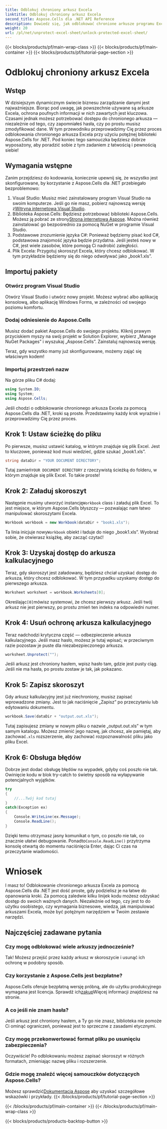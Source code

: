 ```yaml
---
title: Odblokuj chroniony arkusz Excela
linktitle: Odblokuj chroniony arkusz Excela
second_title: Aspose.Cells dla .NET API Reference
description: Dowiedz się, jak odblokować chronione arkusze programu Excel za pomocą Aspose.Cells dla platformy .NET, korzystając z tego przyjaznego dla początkujących samouczka krok po kroku.
weight: 20
url: /pl/net/unprotect-excel-sheet/unlock-protected-excel-sheet/
---
```


{{< blocks/products/pf/main-wrap-class >}}
{{< blocks/products/pf/main-container >}}
{{< blocks/products/pf/tutorial-page-section >}}

# Odblokuj chroniony arkusz Excela

## Wstęp

W dzisiejszym dynamicznym świecie biznesu zarządzanie danymi jest najważniejsze. Biorąc pod uwagę, jak powszechnie używane są arkusze Excela, ochrona poufnych informacji w nich zawartych jest kluczowa. Czasami jednak możesz potrzebować dostępu do chronionego arkusza — niezależnie od tego, czy zapomniałeś hasła, czy po prostu musisz zmodyfikować dane. W tym przewodniku przeprowadzimy Cię przez proces odblokowania chronionego arkusza Excela przy użyciu potężnej biblioteki Aspose.Cells for .NET. Pod koniec tego samouczka będziesz dobrze wyposażony, aby poradzić sobie z tym zadaniem z łatwością i pewnością siebie!

## Wymagania wstępne

Zanim przejdziesz do kodowania, koniecznie upewnij się, że wszystko jest skonfigurowane, by korzystanie z Aspose.Cells dla .NET przebiegało bezproblemowo:

1.  Visual Studio: Musisz mieć zainstalowany program Visual Studio na swoim komputerze. Jeśli go nie masz, pobierz najnowszą wersję z[Witryna internetowa Visual Studio](https://visualstudio.microsoft.com/downloads/).
2. Biblioteka Aspose.Cells: Będziesz potrzebować biblioteki Aspose.Cells. Możesz ją pobrać ze strony[Strona internetowa Aspose](https://releases.aspose.com/cells/net/). Można również zainstalować go bezpośrednio za pomocą NuGet w programie Visual Studio.
3. Podstawowe zrozumienie języka C#: Ponieważ będziemy pisać kod C#, podstawowa znajomość języka będzie przydatna. Jeśli jesteś nowy w C#, jest wiele zasobów, które pomogą Ci nadrobić zaległości.
4. Plik Excela: Przygotuj skoroszyt Excela, który chcesz odblokować. W tym przykładzie będziemy się do niego odwoływać jako „book1.xls”.

## Importuj pakiety

### Otwórz program Visual Studio

Otwórz Visual Studio i utwórz nowy projekt. Możesz wybrać albo aplikację konsolową, albo aplikację Windows Forms, w zależności od swojego poziomu komfortu.

### Dodaj odniesienie do Aspose.Cells

Musisz dodać pakiet Aspose.Cells do swojego projektu. Kliknij prawym przyciskiem myszy na swój projekt w Solution Explorer, wybierz „Manage NuGet Packages” i wyszukaj „Aspose.Cells”. Zainstaluj najnowszą wersję.

Teraz, gdy wszystko mamy już skonfigurowane, możemy zająć się właściwym kodem!

### Importuj przestrzeń nazw

Na górze pliku C# dodaj:

```csharp
using System.IO;
using System;
using Aspose.Cells;
```

Jeśli chodzi o odblokowanie chronionego arkusza Excela za pomocą Aspose.Cells dla .NET, kroki są proste. Przedstawimy każdy krok wyraźnie i przeprowadzimy Cię przez proces.

## Krok 1: Ustaw ścieżkę do pliku

Po pierwsze, musisz ustawić katalog, w którym znajduje się plik Excel. Jest to kluczowe, ponieważ kod musi wiedzieć, gdzie szukać „book1.xls”.

```csharp
string dataDir = "YOUR DOCUMENT DIRECTORY";
```
 Tutaj zamień`YOUR DOCUMENT DIRECTORY` z rzeczywistą ścieżką do folderu, w którym znajduje się plik Excel. To takie proste!

## Krok 2: Załaduj skoroszyt

 Następnie musimy utworzyć instancję`Workbook` class i załaduj plik Excel. To jest miejsce, w którym Aspose.Cells błyszczy — pozwalając nam łatwo manipulować skoroszytami Excela.

```csharp
Workbook workbook = new Workbook(dataDir + "book1.xls");
```
 Ta linia inicjuje nowy`Workbook` obiekt i ładuje do niego „book1.xls”. Wyobraź sobie, że otwierasz książkę, aby zacząć czytać!

## Krok 3: Uzyskaj dostęp do arkusza kalkulacyjnego

Teraz, gdy skoroszyt jest załadowany, będziesz chciał uzyskać dostęp do arkusza, który chcesz odblokować. W tym przypadku uzyskamy dostęp do pierwszego arkusza.

```csharp
Worksheet worksheet = workbook.Worksheets[0];
```
 Określając`[0]`mówisz systemowi, że chcesz pierwszy arkusz. Jeśli twój arkusz nie jest pierwszy, po prostu zmień ten indeks na odpowiedni numer.

## Krok 4: Usuń ochronę arkusza kalkulacyjnego

Teraz nadchodzi krytyczna część — odbezpieczenie arkusza kalkulacyjnego. Jeśli masz hasło, możesz je tutaj wpisać; w przeciwnym razie pozostaw je puste dla niezabezpieczonego arkusza.

```csharp
worksheet.Unprotect("");
```
Jeśli arkusz jest chroniony hasłem, wpisz hasło tam, gdzie jest pusty ciąg. Jeśli nie ma hasła, po prostu zostaw je tak, jak pokazano.

## Krok 5: Zapisz skoroszyt

Gdy arkusz kalkulacyjny jest już niechroniony, musisz zapisać wprowadzone zmiany. Jest to jak naciśnięcie „Zapisz” po przeczytaniu lub edytowaniu dokumentu.

```csharp
workbook.Save(dataDir + "output.out.xls");
```
 Tutaj zapisujesz zmiany w nowym pliku o nazwie „output.out.xls” w tym samym katalogu. Możesz zmienić jego nazwę, jak chcesz, ale pamiętaj, aby zachować`.xls` rozszerzenie, aby zachować rozpoznawalność pliku jako pliku Excel.

## Krok 6: Obsługa błędów

Dobrze jest dodać obsługę błędów na wypadek, gdyby coś poszło nie tak. Owinięcie kodu w blok try-catch to świetny sposób na wyłapywanie potencjalnych wyjątków.

```csharp
try
{
    //...Twój kod tutaj
}
catch(Exception ex)
{
    Console.WriteLine(ex.Message);
    Console.ReadLine();
}
```
 Dzięki temu otrzymasz jasny komunikat o tym, co poszło nie tak, co znacznie ułatwi debugowanie. Ponadto`Console.ReadLine()` przytrzyma konsolę otwartą do momentu naciśnięcia Enter, dając Ci czas na przeczytanie wiadomości.

# Wniosek

I masz to! Odblokowanie chronionego arkusza Excela za pomocą Aspose.Cells dla .NET jest dość proste, gdy podzielisz je na łatwe do opanowania kroki. Za pomocą zaledwie kilku linijek kodu możesz odzyskać dostęp do swoich ważnych danych. Niezależnie od tego, czy jest to do użytku osobistego, czy wymagania biznesowe, wiedza, jak manipulować arkuszami Excela, może być potężnym narzędziem w Twoim zestawie narzędzi. 

## Najczęściej zadawane pytania

### Czy mogę odblokować wiele arkuszy jednocześnie?
Tak! Możesz przejść przez każdy arkusz w skoroszycie i usunąć ich ochronę w podobny sposób.

### Czy korzystanie z Aspose.Cells jest bezpłatne?
 Aspose.Cells oferuje bezpłatną wersję próbną, ale do użytku produkcyjnego wymagana jest licencja. Sprawdź ich[zakup](https://purchase.aspose.com/buy)Więcej informacji znajdziesz na stronie.

### A co jeśli nie znam hasła?
Jeśli arkusz jest chroniony hasłem, a Ty go nie znasz, biblioteka nie pomoże Ci ominąć ograniczeń, ponieważ jest to sprzeczne z zasadami etycznymi.

### Czy mogę przekonwertować format pliku po usunięciu zabezpieczenia?
Oczywiście! Po odblokowaniu możesz zapisać skoroszyt w różnych formatach, zmieniając nazwę pliku i rozszerzenie.

### Gdzie mogę znaleźć więcej samouczków dotyczących Aspose.Cells?
 Możesz sprawdzić[Dokumentacja Aspose](https://reference.aspose.com/cells/net/) aby uzyskać szczegółowe wskazówki i przykłady.
{{< /blocks/products/pf/tutorial-page-section >}}

{{< /blocks/products/pf/main-container >}}
{{< /blocks/products/pf/main-wrap-class >}}

{{< blocks/products/products-backtop-button >}}
